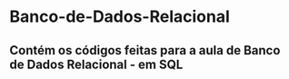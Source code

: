 # Banco-de-Dados-Relacional
## Contém os códigos feitas para a aula de Banco de Dados Relacional - em SQL
